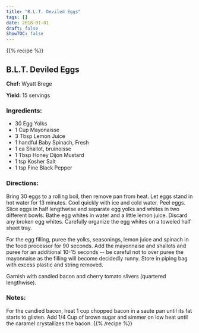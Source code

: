 ```yaml
---
title: "B.L.T. Deviled Eggs"
tags: []
date: 2018-01-01
draft: false
ShowTOC: false
---
```


{{% recipe %}}

## B.L.T. Deviled Eggs

**Chef:** Wyatt Brege

**Yield:** 15 servings


### Ingredients:

-   30 Egg Yolks
-   1 Cup Mayonaisse
-   3 Tbsp Lemon Juice
-   1 handful Baby Spinach, Fresh
-   1 ea Shallot, bruinoisse
-   1 Tbsp Honey Dijon Mustard
-   1 tsp Kosher Salt
-   1 tsp Fine Black Pepper

### Directions: 

Bring 30 eggs to a rolling boil, then remove pan from heat.
Let eggs stand in hot water for 13 minutes.
Cool quickly with ice and cold water.
Peel eggs.
Slice eggs in half lengthwise and separate egg yolks and whites in two
different bowls.
Bathe egg whites in water and a little lemon juice. Discard any broken
egg whites.
Carefully organize the egg whites on a toweled half sheet tray.

For the egg filling, puree the yolks, seasonings, lemon juice and
spinach in the food processor for 90 seconds.
Add the mayonnaise and shallots and puree for an additional 10-15
seconds \-- be careful not to over puree the mayonnaise as the filling
will become decidedly runny.
Store in piping bag with excess plastic and string removed.

Garnish with candied bacon and cherry tomato slivers (quartered
lengthwise).

### Notes: 

For the candied bacon, heat 1 cup chopped bacon in a saute pan until its
fat starts to glisten. Add 1/4 Cup of brown sugar and simmer on low heat
until the caramel crystallizes the bacon.
{{% /recipe %}}
